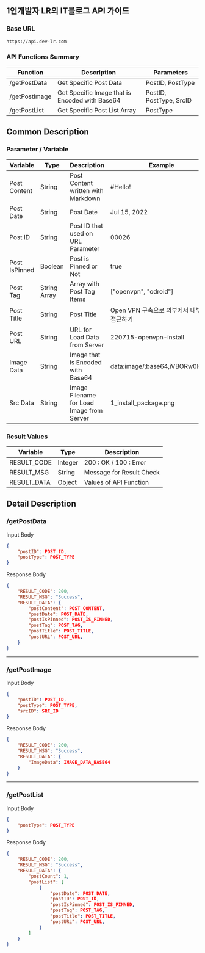 ## 1인개발자 LR의 IT블로그 API 가이드

### Base URL

```
https://api.dev-lr.com
```

### API Functions Summary

| Function | Description | Parameters |
|---|---|---|
| /getPostData | Get Specific Post Data | PostID, PostType |
| /getPostImage | Get Specific Image that is Encoded with Base64 | PostID, PostType, SrcID |
| /getPostList | Get Specific Post List Array | PostType |

## Common Description

### Parameter / Variable

| Variable | Type | Description | Example |
|---|---|---|---|
| Post Content | String | Post Content written with Markdown | #Hello! |
| Post Date | String | Post Date | Jul 15, 2022 |
| Post ID | String | Post ID that used on URL Parameter | 00026 |
| Post IsPinned | Boolean | Post is Pinned or Not | true |
| Post Tag | String Array | Array with Post Tag Items | ["openvpn", "odroid"] |
| Post Title | String | Post Title | Open VPN 구축으로 외부에서 내부망 접근하기 |
| Post URL | String | URL for Load Data from Server | 220715-openvpn-install |
| Image Data | String | Image that is Encoded with Base64 | 	data:image/;base64,iVBORw0KGgo |
| Src Data | String | Image Filename for Load Image from Server | 1_install_package.png |

### Result Values

| Variable | Type | Description |
|---|---|---|
| RESULT_CODE | Integer | 200 : OK / 100 : Error |
| RESULT_MSG | String | Message for Result Check |
| RESULT_DATA | Object | Values of API Function |


## Detail Description

### /getPostData

Input Body
```json
{
    "postID": POST_ID,
    "postType": POST_TYPE
}
```

Response Body
```json
{
    "RESULT_CODE": 200,
    "RESULT_MSG": "Success",
    "RESULT_DATA": {
        "postContent": POST_CONTENT,
        "postDate": POST_DATE,
        "postIsPinned": POST_IS_PINNED,
        "postTag": POST_TAG,
        "postTitle": POST_TITLE,
        "postURL": POST_URL,
    }
}
```

---

### /getPostImage

Input Body
```json
{
    "postID": POST_ID,
    "postType": POST_TYPE,
    "srcID": SRC_ID
}
```

Response Body
```json
{
    "RESULT_CODE": 200,
    "RESULT_MSG": "Success",
    "RESULT_DATA": {
        "ImageData": IMAGE_DATA_BASE64
    }
}
```

---

### /getPostList

Input Body
```json
{
    "postType": POST_TYPE
}
```

Response Body
```json
{
    "RESULT_CODE": 200,
    "RESULT_MSG": "Success",
    "RESULT_DATA": {
        "postCount": 1,
        "postList": [
            {
                "postDate": POST_DATE,
                "postID": POST_ID,
                "postIsPinned": POST_IS_PINNED,
                "postTag": POST_TAG,
                "postTitle": POST_TITLE,
                "postURL": POST_URL,
            }
        ]
    }
}
```